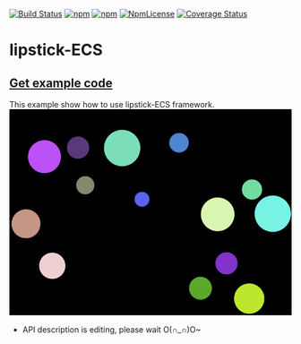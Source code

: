 

[![Build Status](https://travis-ci.org/superztf/lipstick-ECS.svg?branch=master)](https://travis-ci.org/superztf/lipstick-ECS)
[![npm](https://img.shields.io/npm/v/lipstick-ecs.svg)](https://www.npmjs.com/package/lipstick-ecs)
[![npm](https://img.shields.io/npm/dt/lipstick-esc.svg)](https://www.npmjs.com/package/lipstick-ecs)
[![NpmLicense](https://img.shields.io/npm/l/lipstick-ecs.svg)](https://www.npmjs.com/package/lipstick-ecs)
[![Coverage Status](https://coveralls.io/repos/github/superztf/lipstick-ECS/badge.svg?branch=master)](https://coveralls.io/github/superztf/lipstick-ECS?branch=master)

# lipstick-ECS

## [Get example code](https://github.com/superztf/ECS-example)
This example show how to use lipstick-ECS framework.
![gif](https://raw.githubusercontent.com/superztf/ECS-example/master/example.gif)

* API description is editing, please wait O(∩_∩)O~